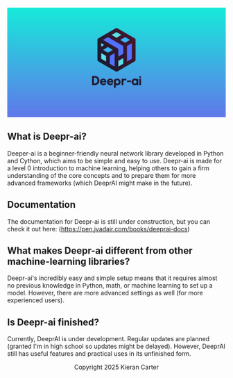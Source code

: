 ![](images/read_me-header.png)
## What is Deepr-ai?
Deeper-ai is a beginner-friendly neural network library developed in Python and Cython, which aims to be simple and easy to use. Deepr-ai is made for a level 0 introduction to machine learning, helping others to gain a firm understanding of the core concepts and to prepare them for more advanced frameworks (which DeeprAI might make in the future).
## Documentation
The documentation for Deepr-ai is still under construction, but you can check it out here:
(https://pen.jvadair.com/books/deeprai-docs)
## What makes Deepr-ai different from other machine-learning libraries?
Deepr-ai's incredibly easy and simple setup means that it requires almost no previous knowledge in Python, math, or machine learning to set up a model. However, there are more advanced settings as well (for more experienced users).
## Is Deepr-ai finished?
Currently, DeeprAI is under development. Regular updates are planned (granted I'm in high school so updates might be delayed). However, DeeprAI still has useful features and practical uses in its unfinished form. 

<p align="center">
Copyright 2025 Kieran Carter
</p>
